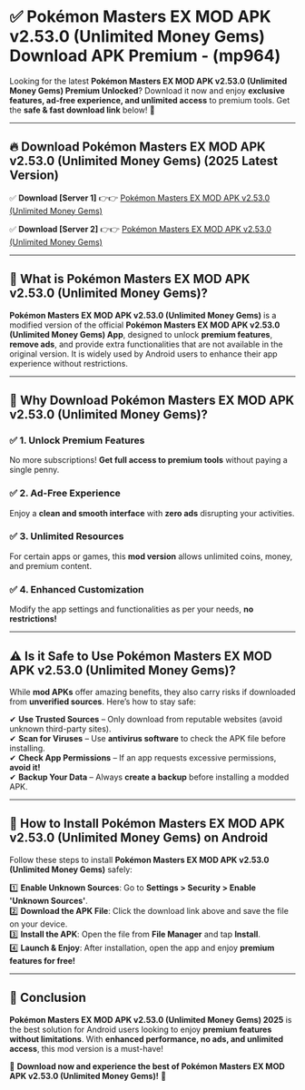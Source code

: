 
# ✅ Pokémon Masters EX MOD APK v2.53.0 (Unlimited Money Gems) Download APK Premium -  (mp964) 

Looking for the latest **Pokémon Masters EX MOD APK v2.53.0 (Unlimited Money Gems) Premium Unlocked**? Download it now and enjoy **exclusive features, ad-free experience, and unlimited access** to premium tools. Get the **safe & fast download link** below! 🚀

---

## 🔥 Download Pokémon Masters EX MOD APK v2.53.0 (Unlimited Money Gems) (2025 Latest Version)

✅ **Download [Server 1]** 👉👉 [Pokémon Masters EX MOD APK v2.53.0 (Unlimited Money Gems) ](https://apkcomod.com?title=Pokémon_Masters_EX_MOD_APK_v2.53.0_(Unlimited_Money_Gems))  

✅ **Download [Server 2]** 👉👉 [Pokémon Masters EX MOD APK v2.53.0 (Unlimited Money Gems) ](https://apkcomod.com?title=Pokémon_Masters_EX_MOD_APK_v2.53.0_(Unlimited_Money_Gems))  


---

## 📌 What is Pokémon Masters EX MOD APK v2.53.0 (Unlimited Money Gems)?

**Pokémon Masters EX MOD APK v2.53.0 (Unlimited Money Gems)** is a modified version of the official **Pokémon Masters EX MOD APK v2.53.0 (Unlimited Money Gems) App**, designed to unlock **premium features**, **remove ads**, and provide extra functionalities that are not available in the original version. It is widely used by Android users to enhance their app experience without restrictions.

---

## 🌟 Why Download Pokémon Masters EX MOD APK v2.53.0 (Unlimited Money Gems)?

### ✅ 1. Unlock Premium Features
No more subscriptions! **Get full access to premium tools** without paying a single penny.

### ✅ 2. Ad-Free Experience
Enjoy a **clean and smooth interface** with **zero ads** disrupting your activities.

### ✅ 3. Unlimited Resources
For certain apps or games, this **mod version** allows unlimited coins, money, and premium content.

### ✅ 4. Enhanced Customization
Modify the app settings and functionalities as per your needs, **no restrictions!**

---

## ⚠️ Is it Safe to Use Pokémon Masters EX MOD APK v2.53.0 (Unlimited Money Gems)?

While **mod APKs** offer amazing benefits, they also carry risks if downloaded from **unverified sources**. Here’s how to stay safe:

✔ **Use Trusted Sources** – Only download from reputable websites (avoid unknown third-party sites).  
✔ **Scan for Viruses** – Use **antivirus software** to check the APK file before installing.  
✔ **Check App Permissions** – If an app requests excessive permissions, **avoid it!**  
✔ **Backup Your Data** – Always **create a backup** before installing a modded APK.

---

## 📲 How to Install Pokémon Masters EX MOD APK v2.53.0 (Unlimited Money Gems) on Android

Follow these steps to install **Pokémon Masters EX MOD APK v2.53.0 (Unlimited Money Gems)** safely:

1️⃣ **Enable Unknown Sources**: Go to **Settings > Security > Enable 'Unknown Sources'**.  
2️⃣ **Download the APK File**: Click the download link above and save the file on your device.  
3️⃣ **Install the APK**: Open the file from **File Manager** and tap **Install**.  
4️⃣ **Launch & Enjoy**: After installation, open the app and enjoy **premium features for free!**

---

## 🚀 Conclusion

**Pokémon Masters EX MOD APK v2.53.0 (Unlimited Money Gems) 2025** is the best solution for Android users looking to enjoy **premium features without limitations**. With **enhanced performance, no ads, and unlimited access**, this mod version is a must-have!

🔻 **Download now and experience the best of Pokémon Masters EX MOD APK v2.53.0 (Unlimited Money Gems)!** 🔻

